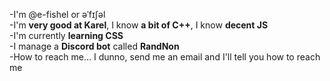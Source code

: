 -I'm @e-fishel or əˈfɪʃəl <br>
-I'm **very good at Karel**, I know **a bit of C++**, I know **decent JS** <br>
-I'm currently **learning CSS** <br>
-I manage a **Discord bot** called **RandNon** <br>
-How to reach me… I dunno, send me an email and I'll tell you how to reach me
